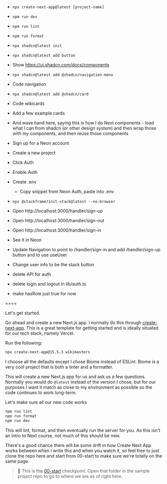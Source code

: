 - `npx create-next-app@latest [project-name]`
- `npm run dev`
- `npm run lint`
- `npm run format`

- `npx shadcn@latest init`
- `npx shadcn@latest add button`
- Show https://ui.shadcn.com/docs/components
- `npx shadcn@latest add @shadcn/navigation-menu`
- Code navigation
- `npx shadcn@latest add @shadcn/card`
- Code wikicards
- Add a few example cards
- And wave hand here, saying this is how I do Next components - load what I can from shadcn (or other design system) and then wrap those with my components, and then reuse those components

- Sign up for a Neon account
- Create a new project
- Click Auth
- Enable Auth
- Create .env
  - Copy snippet from Neon Auth, paste into .env
- `npx @stackframe/init-stack@latest --no-browser`
- Open http://localhost:3000/handler/sign-up
- Open http://localhost:3000/handler/sign-out
- Open http://localhost:3000/handler/sign-in
- See it in Neon
- Update Navigation to point to /handler/sign-in and add /handler/sign-up button and to use useUser
- Change user info to be the stack button
- delete API for auth
- delete login and logout in lib/auth.ts
- make hasRole just true for now

====

Let's get started.

Go ahead and create a new Next.js app. I normally do this through [create-next-app][cna]. This is a great template for getting started and is ideally situated for our tech stack, namely Vercel.

Run the following:

```bash
npx create-next-app@15.5.3 wikimasters
```

I choose all the defaults except I chose Biome instead of ESLint. Biome is a very cool project that is both a linter and a formatter.

This will create a new Next.js app for us and ask us a few questions. Normally you would do `@latest` instead of the version I chose, but for our purposes I want it match as close to my environment as possible so the code continues to work long-term.

Let's make sure all our new code works

```bash
npm run lint
npm run format
npm run dev
```

This will lint, format, and then eventually run the server for you. As this isn't an intro to Next course, not much of this should be new.

There's a good chance there will be some drift in how Create Next App works between when I write this and when you watch it, so feel free to just clone the repo here and start from 00-start to make sure we're totally on the same page.

> 🏁 This is the [00-start][checkpoint] checkpoint. Open that folder in the sample project repo to go to where we are as of right here.

[cna]: https://nextjs.org/docs/app/api-reference/cli/create-next-app
[checkpoint]: https://github.com/btholt/fullstack-next-wiki/tree/main/00-start
